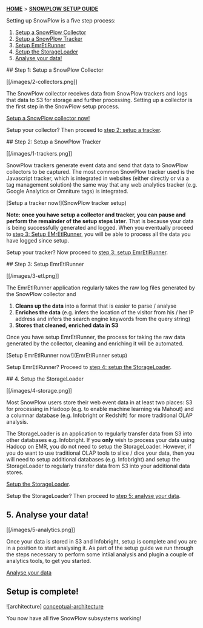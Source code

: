 [**HOME**](Home) > [**SNOWPLOW SETUP GUIDE**](Setting-up-SnowPlow)

Setting up SnowPlow is a five step process:

1. [Setup a SnowPlow Collector](#step1)
2. [Setup a SnowPlow Tracker](#step2)
3. [Setup EmrEtlRunner](#step3)
4. [Setup the StorageLoader](#step4)
5. [Analyse your data!](#step5)

<a name="step1" />
## Step 1: Setup a SnowPlow Collector

[[/images/2-collectors.png]] 

The SnowPlow collector receives data from SnowPlow trackers and logs that data to S3 for storage and further processing. Setting up a collector is the first step in the SnowPlow setup process.

[Setup a SnowPlow collector now!](Setting-up-a-collector)

Setup your collector? Then proceed to [step 2: setup a tracker](#step2).

<a name="step2" />
## Step 2: Setup a SnowPlow Tracker

[[/images/1-trackers.png]] 

SnowPlow trackers generate event data and send that data to SnowPlow collectors to be captured. The most common SnowPlow tracker used is the Javascript tracker, which is integrated in websites (either directly or via a tag management solution) the same way that any web analytics tracker (e.g. Google Analytics or Omniture tags) is integrated.

[Setup a tracker now!](SnowPlow tracker setup)

**Note: once you have setup a collector and tracker, you can pause and perform the remainder of the setup steps later**. That is because your data is being successfully generated and logged. When you eventually proceed to [step 3: Setup EMrEtlRunner](#step3), you will be able to process all the data you have logged since setup.

Setup your tracker? Now proceed to [step 3: setup EmrEtlRunner](#step3).

<a name="step3" />
## Step 3: Setup EmrEtlRunner

[[/images/3-etl.png]] 

The EmrEtlRunner application regularly takes the raw log files generated by the SnowPlow collector and

1. **Cleans up the data** into a format that is easier to parse / analyse
2. **Enriches the data** (e.g. infers the location of the visitor from his / her IP address and infers the search engine keywords from the query string)
3. **Stores that cleaned, enriched data in S3**

Once you have setup EmrEtlRunner, the process for taking the raw data generated by the collector, cleaning and enriching it will be automated.

[Setup EmrEtlRunner now!](EmrEtlRunner setup)

Setup EmrEtlRunner? Proceed to [step 4: setup the StorageLoader](#step4).

<a name="step4" />
## 4. Setup the StorageLoader

[[/images/4-storage.png]] 

Most SnowPlow users store their web event data in at least two places: S3 for processing in Hadoop (e.g. to enable machine learning via Mahout) and a columnar database (e.g. Infobright or Redshift) for more traditional OLAP analysis.

The StorageLoader is an application to regularly transfer data from S3 into other databases e.g. Infobright. If you **only** wish to process your data using Hadoop on EMR, you do not need to setup the StorageLoader. However, if you do want to use traditional OLAP tools to slice / dice your data, then you will need to setup additional databases (e.g. Infobright) and setup the StorageLoader to regularly transfer data from S3 into your additional data stores.

[Setup the StorageLoader](StorageLoader-setup).

Setup the StorageLoader? Then proceed to [step 5: analyse your data](#step5).

## 5. Analyse your data!

[[/images/5-analytics.png]] 

Once your data is stored in S3 and Infobright, setup is complete and you are in a position to start analysing it. As part of the setup guide we run through the steps necessary to perform some intiial analysis and plugin a couple of analytics tools, to get you started.

[Analyse your data](Analytics-setup)

## Setup is complete!

![architecture] [conceptual-architecture]

You now have all five SnowPlow subsystems working!

[conceptual-architecture]: about-snowplow/images/conceptual-architecture.png
